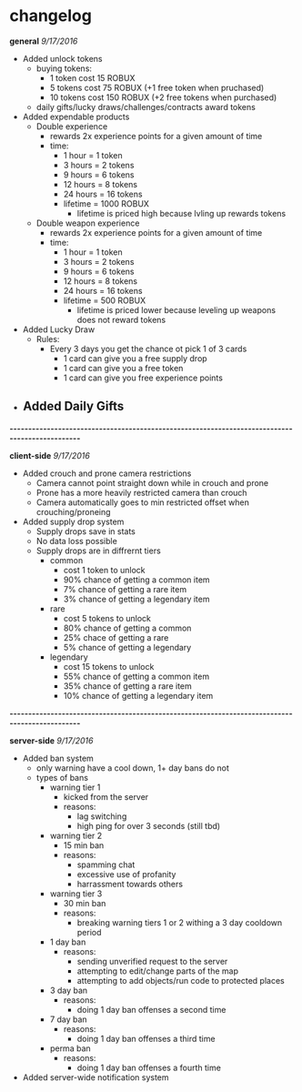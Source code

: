 # changelog

<b>general</b>
<i>9/17/2016</i>
- Added unlock tokens
  - buying tokens:
    - 1 token cost 15 ROBUX
    - 5 tokens cost 75 ROBUX (+1 free token when pruchased)
    - 10 tokens cost 150 ROBUX (+2 free tokens when purchased)
  - daily gifts/lucky draws/challenges/contracts award tokens
- Added expendable products
  - Double experience
    - rewards 2x experience points for a given amount of time
    - time:
      - 1 hour    = 1 token
      - 3 hours   = 2 tokens
      - 9 hours   = 6 tokens
      - 12 hours  = 8 tokens
      - 24 hours  = 16 tokens
      - lifetime  = 1000 ROBUX
        - lifetime is priced high because lvling up rewards tokens
  - Double weapon experience
    - rewards 2x experience points for a given amount of time
    - time:
      - 1 hour    = 1 token
      - 3 hours   = 2 tokens
      - 9 hours   = 6 tokens
      - 12 hours  = 8 tokens
      - 24 hours  = 16 tokens
      - lifetime  = 500 ROBUX
        - lifetime is priced lower because leveling up weapons does not reward tokens
- Added Lucky Draw
  - Rules:
    - Every 3 days you get the chance ot pick 1 of 3 cards
      - 1 card can give you a free supply drop
      - 1 card can give you a free token
      - 1 card can give you free experience points
- Added Daily Gifts
  - 
<b>-----------------------------------------------------------------------------------------------</b>

<b>client-side</b>
<i>9/17/2016</i>
- Added crouch and prone camera restrictions
  - Camera cannot point straight down while in crouch and prone
  - Prone has a more heavily restricted camera than crouch
  - Camera automatically goes to min restricted offset when crouching/proneing
- Added supply drop system
  - Supply drops save in stats
  - No data loss possible
  - Supply drops are in diffrernt tiers
    - common
      - cost 1 token to unlock
      - 90% chance of getting a common item
      - 7% chance of getting a rare item
      - 3% chance of getting a legendary item
    - rare
      - cost 5 tokens to unlock
      - 80% chance of getting a common
      - 25% chace of getting a rare
      - 5% chance of getting a legendary
    - legendary
      - cost 15 tokens to unlock
      - 55% chance of getting a common item
      - 35% chance of getting a rare item
      - 10% chance of getting a legendary item

<b>-----------------------------------------------------------------------------------------------</b>

<b>server-side</b>
<i>9/17/2016</i>
- Added ban system
  - only warning have a cool down, 1+ day bans do not
  - types of bans
    - warning tier 1
      - kicked from the server
      - reasons:
        - lag switching
        - high ping for over 3 seconds (still tbd)
    - warning tier 2
      - 15 min ban
      - reasons:
        - spamming chat
        - excessive use of profanity
        - harrassment towards others
    - warning tier 3
      - 30 min ban
      - reasons:
        - breaking warning tiers 1 or 2 withing a 3 day cooldown period
    - 1 day ban
      - reasons:
        - sending unverified request to the server
        - attempting to edit/change parts of the map
        - attempting to add objects/run code to protected places
    - 3 day ban
      - reasons:
        - doing 1 day ban offenses a second time
    - 7 day ban
      - reasons:
        - doing 1 day ban offenses a third time
    - perma ban
      - reasons:
        - doing 1 day ban offenses a fourth time
- Added server-wide notification system
